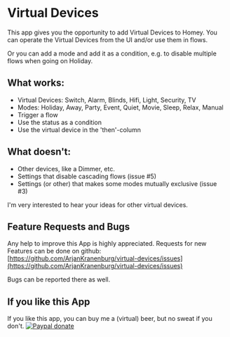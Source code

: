 # Virtual Devices

This app gives you the opportunity to add Virtual Devices to Homey. You can operate the Virtual Devices from the UI and/or use them in flows.

Or you can add a mode and add it as a condition, e.g. to disable multiple flows when going on Holiday. 

## What works:

* Virtual Devices: Switch, Alarm, Blinds, Hifi, Light, Security, TV
* Modes: Holiday, Away, Party, Event, Quiet, Movie, Sleep, Relax, Manual
* Trigger a flow
* Use the status as a condition
* Use the virtual device in the 'then'-column

## What doesn't:

* Other devices, like a Dimmer, etc.
* Settings that disable cascading flows (issue #5)
* Settings (or other) that makes some modes mutually exclusive (issue #3)

I'm very interested to hear your ideas for other virtual devices. 

## Feature Requests and Bugs

Any help to improve this App is highly appreciated. Requests for new Features can be done on github:
[https://github.com/ArjanKranenburg/virtual-devices/issues](https://github.com/ArjanKranenburg/virtual-devices/issues)

Bugs can be reported there as well.

## If you like this App

If you like this app, you can buy me a (virtual) beer, but no sweat if you don't.
[![Paypal donate][pp-donate-image]][pp-donate-link]


[pp-donate-link]: https://www.paypal.com/cgi-bin/webscr?cmd=_donations&business=A4APP2SSQRFGJ&lc=NL&item_name=Virtual%20Devices&currency_code=EUR&bn=PP%2dDonationsBF%3abtn_donateCC_LG%2egif%3aNonHosted
[pp-donate-image]: https://www.paypalobjects.com/en_US/i/btn/btn_donateCC_LG.gif

